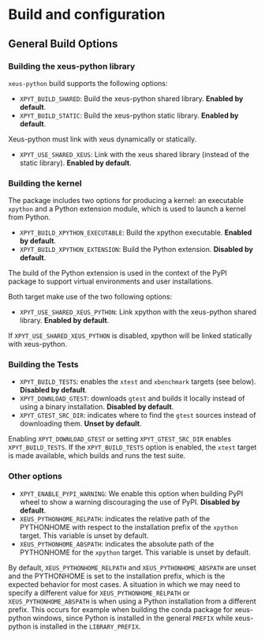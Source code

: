 # Build and configuration

## General Build Options

### Building the xeus-python library

``xeus-python`` build supports the following options:

- ``XPYT_BUILD_SHARED``: Build the xeus-python shared library. **Enabled by default**.
- ``XPYT_BUILD_STATIC``: Build the xeus-python static library. **Enabled by default**.

Xeus-python must link with xeus dynamically or statically.

- ``XPYT_USE_SHARED_XEUS``: Link with the xeus shared library (instead of the static library). **Enabled by default**.

### Building the kernel

The package includes two options for producing a kernel: an executable ``xpython`` and a Python extension module, which is used to launch a kernel from Python.

- ``XPYT_BUILD_XPYTHON_EXECUTABLE``: Build the xpython executable. **Enabled by default**.
- ``XPYT_BUILD_XPYTHON_EXTENSION``: Build the Python extension. **Disabled by default**.

The build of the Python extension is used in the context of the PyPI package to support virtual environments and user installations.

Both target make use of the two following options:

- ``XPYT_USE_SHARED_XEUS_PYTHON``: Link xpython with the xeus-python shared library. **Enabled by default**.

If ``XPYT_USE_SHARED_XEUS_PYTHON`` is disabled, xpython will be linked statically with xeus-python.

### Building the Tests

- ``XPYT_BUILD_TESTS``: enables the ``xtest`` and ``xbenchmark`` targets (see below). **Disabled by default**.
- ``XPYT_DOWNLOAD_GTEST``: downloads ``gtest`` and builds it locally instead of using a binary installation. **Disabled by default**.
- ``XPYT_GTEST_SRC_DIR``: indicates where to find the ``gtest`` sources instead of downloading them. **Unset by default**.

Enabling ``XPYT_DOWNLOAD_GTEST`` or setting ``XPYT_GTEST_SRC_DIR`` enables ``XPYT_BUILD_TESTS``. If the ``XPYT_BUILD_TESTS`` option is enabled, the `xtest` target is made available, which builds and runs the test suite.

### Other options

- ``XPYT_ENABLE_PYPI_WARNING``: We enable this option when building PyPI wheel to show a warning discouraging the use of PyPI. **Disabled by default**.
- ``XEUS_PYTHONHOME_RELPATH``: indicates the relative path of the PYTHONHOME with respect to the installation prefix of the ``xpython`` target. This variable is unset by default.
- ``XEUS_PYTHONHOME_ABSPATH``: indicates the absolute path of the PYTHONHOME for the ``xpython`` target. This variable is unset by default.

By default, ``XEUS_PYTHONHOME_RELPATH`` and ``XEUS_PYTHONHOME_ABSPATH`` are unset and the PYTHONHOME is set to the installation prefix, which is the expected behavior for most cases. A situation in which we may need to specify a different value for ``XEUS_PYTHONHOME_RELPATH`` or ``XEUS_PYTHONHOME_ABSPATH`` is when using a Python installation from a different prefix. This occurs for example when building the conda package for xeus-python windows, since Python is installed in the general ``PREFIX`` while xeus-python is installed in the ``LIBRARY_PREFIX``.


